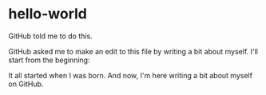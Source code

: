 # hello-world
GitHub told me to do this.

GitHub asked me to make an edit to this file by writing a bit about myself. I'll start from the beginning:

It all started when I was born. And now, I'm here writing a bit about myself on GitHub.
